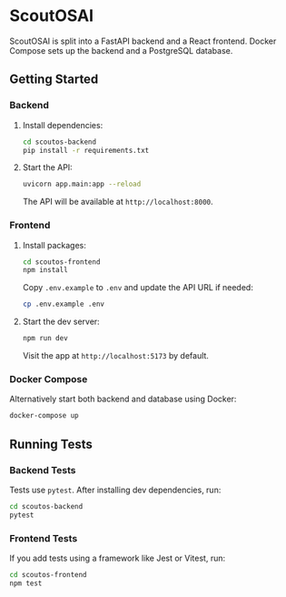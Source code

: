 # ScoutOSAI

ScoutOSAI is split into a FastAPI backend and a React frontend. Docker Compose sets up the backend and a PostgreSQL database.

## Getting Started

### Backend
1. Install dependencies:
   ```bash
   cd scoutos-backend
   pip install -r requirements.txt
   ```
2. Start the API:
   ```bash
   uvicorn app.main:app --reload
   ```
   The API will be available at `http://localhost:8000`.

### Frontend
1. Install packages:
   ```bash
   cd scoutos-frontend
   npm install
   ```
   Copy `.env.example` to `.env` and update the API URL if needed:
   ```bash
   cp .env.example .env
   ```
2. Start the dev server:
   ```bash
   npm run dev
   ```
   Visit the app at `http://localhost:5173` by default.

### Docker Compose
Alternatively start both backend and database using Docker:
```bash
docker-compose up
```

## Running Tests

### Backend Tests
Tests use `pytest`. After installing dev dependencies, run:
```bash
cd scoutos-backend
pytest
```

### Frontend Tests
If you add tests using a framework like Jest or Vitest, run:
```bash
cd scoutos-frontend
npm test
```
